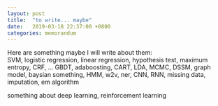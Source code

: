 ```yaml
---
layout: post
title:  "to write... maybe"
date:   2019-03-18 22:37:00 +0800
categories: memorandum
---
```

Here are something maybe I will write about them:  
SVM, logistic regression, linear regression, hypothesis test, maximum entropy, CRF, ...
GBDT, adaboosting, CART, LDA, MCMC, 
DSSM, graph model, baysian something, HMM, w2v, ner, CNN, RNN,
missing data, imputation, em algorithm

something about deep learning, reinforcement learning 